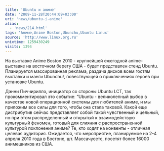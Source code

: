 ```yaml
---
title: 'Ubuntu и аниме'
date: '2009-11-28T20:44:09+03:00'
uri: 'news/ubuntu-i-anime'
alias: 
  - 'news/214.html'
tags: 'Аниме,Anime Boston,Ubunchu,Ubuntu Linux'
source: 'http://www.linux.org.ru'
unixtime: 1259430249
visits: 1394
---
```

На выставке Anime Boston 2010 - крупнейшей ежегодной anime-выставке на восточном берегу США - будет представлен стенд Ubuntu. Планируется массированная реклама, раздача дисков всем гостям выставки и манги Ubunchu!, повествующей о приключениях героев при установке Ubuntu.

Дэнни Пиччирилло, инициатор со стороны Ubuntu LCT, так прокомментировал это событие: “Ubuntu - великолепный выбор в качестве новой операционной системы для любителей аниме, и мы приложим все силы для того, чтобы она стала таковой. Какой еще дистрибутив сейчас представляет собой такой чувственный и цельный, но при этом распределенный и открытый к взаимодействую культурный феномен, готовый для слияния с распространенной культурой поклонения аниме? Те, кто ходят на конвенты - отличная целевая аудитория. Ожидается, что мероприятие, планируемое на 2-4 апреля 2010 года в Бостоне, шт. Массачусетс, посетят более 16000 анимешников из США.
